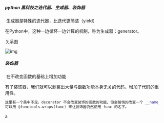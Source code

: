 ##### python 黑科技之迭代器、生成器、装饰器

​	生成器是特殊的迭代器，比迭代更简洁（yield）

在Python中，这种一边循环一边计算的机制，称为生成器：generator。

关系图

![img](https://i.loli.net/2017/05/06/590d99e937114.png)

##### 	装饰器

​	在不改变函数的基础上增加功能

​	有了装饰器，我们就可以剥离出大量与函数功能本身无关的代码，增加了代码的重用性。

```python
这里有一个美中不足，decorator 不会改变装饰的函数的功能，但会悄悄的改变一个 __name__ 的属性(还有其他一些元信息)，因为 __name__ 是跟着函数命名走的。
可以用 @functools.wraps(func) 来让装饰器仍然使用 func 的名字。
```

a

